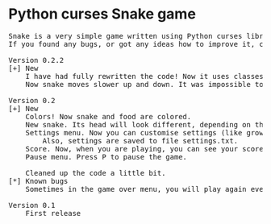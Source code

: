 Python curses Snake game
========================
<pre>
Snake is a very simple game written using Python curses library.
If you found any bugs, or got any ideas how to improve it, contact me at digitloft@gmail.com

Version 0.2.2
[+] New
    I have had fully rewritten the code! Now it uses classes and almost no global variables.
    Now snake moves slower up and down. It was impossible to play :[

Version 0.2
[+] New
    Colors! Now snake and food are colored.
    New snake. Its head will look different, depending on the direction.
    Settings menu. Now you can customise settings (like grow length, difficulty), without having to modify the code.
        Also, settings are saved to file settings.txt.
    Score. Now, when you are playing, you can see your score in the top right corner.
    Pause menu. Press P to pause the game.
    
    Cleaned up the code a little bit.
[*] Known bugs
    Sometimes in the game over menu, you will play again even if you press M or Return. Trying to fix it.

Version 0.1
    First release
</pre>
